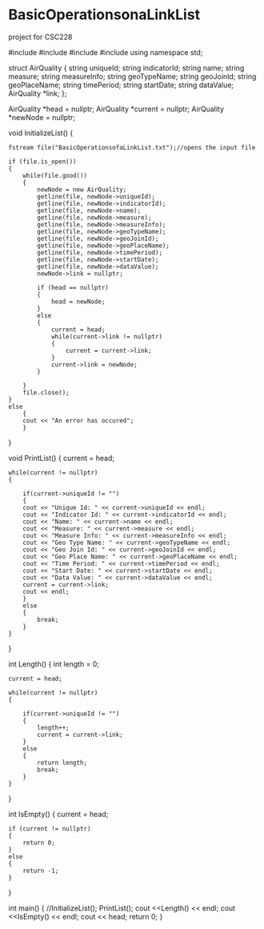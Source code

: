 # BasicOperationsonaLinkList
project for CSC228



#include <iostream>
#include <fstream>
#include <cstdlib>
#include <string>
using namespace std;

struct AirQuality
{
	string uniqueId;
	string indicatorId;
	string name;
	string measure;
	string measureInfo;
	string geoTypeName;
	string geoJoinId;
	string geoPlaceName;
	string timePeriod;
	string startDate;
	string dataValue;
	AirQuality *link;
};

AirQuality *head = nullptr;
AirQuality *current = nullptr;
AirQuality *newNode = nullptr;




void InitializeList()
{
	
	fstream file("BasicOperationsofaLinkList.txt");//opens the input file
	
	if (file.is_open())
	{
		while(file.good())
		{
			newNode = new AirQuality;
			getline(file, newNode->uniqueId);
			getline(file, newNode->indicatorId);
			getline(file, newNode->name);
			getline(file, newNode->measure);
			getline(file, newNode->measureInfo);
			getline(file, newNode->geoTypeName);
			getline(file, newNode->geoJoinId);
			getline(file, newNode->geoPlaceName);
			getline(file, newNode->timePeriod);
			getline(file, newNode->startDate);
			getline(file, newNode->dataValue);
			newNode->link = nullptr;
			
			if (head == nullptr)
			{
				head = newNode;
			}
			else
			{
				current = head;
				while(current->link != nullptr)
				{
					current = current->link;
				}
				current->link = newNode;
			}
	
		}
		file.close();
	}
	else 
		{
		cout << "An error has occured";
		}
}

void PrintList()
{
	current = head;
	
	while(current != nullptr)
	{
		
		if(current->uniqueId != "")
		{
		cout << "Unique Id: " << current->uniqueId << endl;
		cout << "Indicator Id: " << current->indicatorId << endl;
		cout << "Name: " << current->name << endl;
		cout << "Measure: " << current->measure << endl;
		cout << "Measure Info: " << current->measureInfo << endl;
		cout << "Geo Type Name: " << current->geoTypeName << endl;
		cout << "Geo Join Id: " << current->geoJoinId << endl;
		cout << "Geo Place Name: " << current->geoPlaceName << endl;
		cout << "Time Period: " << current->timePeriod << endl;
		cout << "Start Date: " << current->startDate << endl;
		cout << "Data Value: " << current->dataValue << endl;
		current = current->link;
		cout << endl;
		}
		else
		{
			break;
		}
	}	
}

int Length()
{
	int length = 0;
	
	current = head;
	
	while(current != nullptr)
	{
		
		if(current->uniqueId != "")
		{
			length++;
			current = current->link;
		}
		else
		{
			return length;
			break;
		}
	}	
	
}

int IsEmpty()
{
	current = head;
	
	if (current != nullptr)
	{
		return 0;
	}
	else
	{
		return -1;
	}
	
}

int main()
{
	//InitializeList();
	PrintList();
	cout <<Length() << endl;
	cout <<IsEmpty() << endl;
	cout << head;
	return 0;
}
